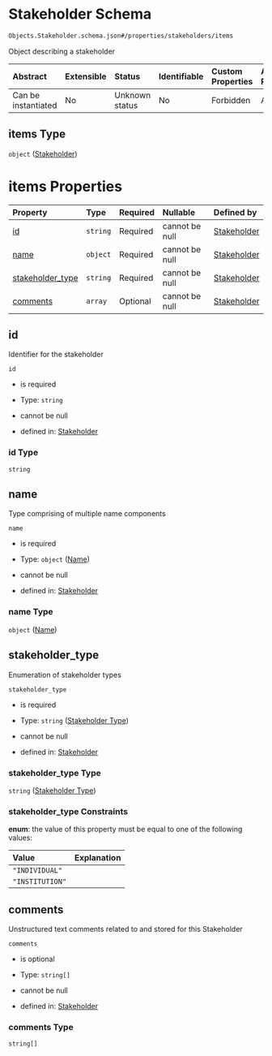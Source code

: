 # Stakeholder Schema

```txt
Objects.Stakeholder.schema.json#/properties/stakeholders/items
```

Object describing a stakeholder

| Abstract            | Extensible | Status         | Identifiable | Custom Properties | Additional Properties | Access Restrictions | Defined In                                                                      |
| :------------------ | :--------- | :------------- | :----------- | :---------------- | :-------------------- | :------------------ | :------------------------------------------------------------------------------ |
| Can be instantiated | No         | Unknown status | No           | Forbidden         | Allowed               | none                | [CapTable.schema.json\*](../schema/CapTable.schema.json "open original schema") |

## items Type

`object` ([Stakeholder](captable-properties-stakeholder-list-for-cap-table-stakeholder.md))

# items Properties

| Property                              | Type     | Required | Nullable       | Defined by                                                                                                                            |
| :------------------------------------ | :------- | :------- | :------------- | :------------------------------------------------------------------------------------------------------------------------------------ |
| [id](#id)                             | `string` | Required | cannot be null | [Stakeholder](stakeholder-properties-id.md "Objects.Stakeholder.schema.json#/properties/id")                                          |
| [name](#name)                         | `object` | Required | cannot be null | [Stakeholder](stakeholder-properties-name.md "Types.Name.schema.json#/properties/name")                                               |
| [stakeholder_type](#stakeholder_type) | `string` | Required | cannot be null | [Stakeholder](stakeholder-properties-stakeholder-type.md "Enums.Stakeholder.schema.json#/properties/stakeholder_type")                |
| [comments](#comments)                 | `array`  | Optional | cannot be null | [Stakeholder](stakeholder-properties-objectsstakeholderschemajson-comments.md "Objects.Stakeholder.schema.json#/properties/comments") |

## id

Identifier for the stakeholder

`id`

- is required

- Type: `string`

- cannot be null

- defined in: [Stakeholder](stakeholder-properties-id.md "Objects.Stakeholder.schema.json#/properties/id")

### id Type

`string`

## name

Type comprising of multiple name components

`name`

- is required

- Type: `object` ([Name](stakeholder-properties-name.md))

- cannot be null

- defined in: [Stakeholder](stakeholder-properties-name.md "Types.Name.schema.json#/properties/name")

### name Type

`object` ([Name](stakeholder-properties-name.md))

## stakeholder_type

Enumeration of stakeholder types

`stakeholder_type`

- is required

- Type: `string` ([Stakeholder Type](stakeholder-properties-stakeholder-type.md))

- cannot be null

- defined in: [Stakeholder](stakeholder-properties-stakeholder-type.md "Enums.Stakeholder.schema.json#/properties/stakeholder_type")

### stakeholder_type Type

`string` ([Stakeholder Type](stakeholder-properties-stakeholder-type.md))

### stakeholder_type Constraints

**enum**: the value of this property must be equal to one of the following values:

| Value           | Explanation |
| :-------------- | :---------- |
| `"INDIVIDUAL"`  |             |
| `"INSTITUTION"` |             |

## comments

Unstructured text comments related to and stored for this Stakeholder

`comments`

- is optional

- Type: `string[]`

- cannot be null

- defined in: [Stakeholder](stakeholder-properties-objectsstakeholderschemajson-comments.md "Objects.Stakeholder.schema.json#/properties/comments")

### comments Type

`string[]`
